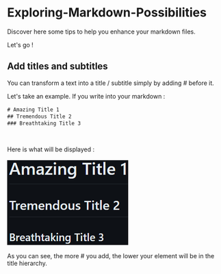 # Exploring-Markdown-Possibilities

Discover here some tips to help you enhance your markdown files.

Let's go !

## Add titles and subtitles

You can transform a text into a title / subtitle simply by adding # before it.

Let's take an example. If you write into your markdown :
```
# Amazing Title 1
## Tremendous Title 2
### Breathtaking Title 3
```
<br>

Here is what will be displayed :
<br>
<br>
![](Screenshots/Headings.png)

As you can see, the more # you add, the lower your element will be in the title hierarchy.
